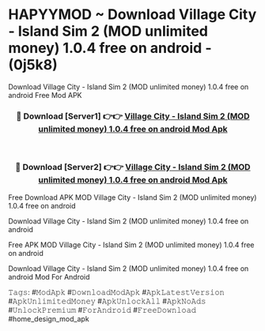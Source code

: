 # HAPYYMOD ~ Download Village City - Island Sim 2 (MOD unlimited money) 1.0.4 free on android - (0j5k8)
Download Village City - Island Sim 2 (MOD unlimited money) 1.0.4 free on android Free Mod APK

<div align="center">
<h3>🔴 Download [Server1] 👉👉 <a href="https://apk-comot.site?title=Village_City_-_Island_Sim_2_(MOD_unlimited_money)_1.0.4_free_on_android">Village City - Island Sim 2 (MOD unlimited money) 1.0.4 free on android Mod Apk</a></h3><br>

<h3>🔴 Download [Server2] 👉👉 <a href="https://apk-comot.site?title=Village_City_-_Island_Sim_2_(MOD_unlimited_money)_1.0.4_free_on_android">Village City - Island Sim 2 (MOD unlimited money) 1.0.4 free on android Mod Apk</a></h3>
</div>


Free Download APK MOD Village City - Island Sim 2 (MOD unlimited money) 1.0.4 free on android

Download Village City - Island Sim 2 (MOD unlimited money) 1.0.4 free on android 

Free APK MOD Village City - Island Sim 2 (MOD unlimited money) 1.0.4 free on android 

Download Village City - Island Sim 2 (MOD unlimited money) 1.0.4 free on android Mod For Android

𝚃𝚊𝚐𝚜: #𝙼𝚘𝚍𝙰𝚙𝚔 #𝙳𝚘𝚠𝚗𝚕𝚘𝚊𝚍𝙼𝚘𝚍𝙰𝚙𝚔 #𝙰𝚙𝚔𝙻𝚊𝚝𝚎𝚜𝚝𝚅𝚎𝚛𝚜𝚒𝚘𝚗 #𝙰𝚙𝚔𝚄𝚗𝚕𝚒𝚖𝚒𝚝𝚎𝚍𝙼𝚘𝚗𝚎𝚢 #𝙰𝚙𝚔𝚄𝚗𝚕𝚘𝚌𝚔𝙰𝚕𝚕 #𝙰𝚙𝚔𝙽𝚘𝙰𝚍𝚜 #𝚄𝚗𝚕𝚘𝚌𝚔𝙿𝚛𝚎𝚖𝚒𝚞𝚖 #𝙵𝚘𝚛𝙰𝚗𝚍𝚛𝚘𝚒𝚍 #𝙵𝚛𝚎𝚎𝙳𝚘𝚠𝚗𝚕𝚘𝚊𝚍 #home_design_mod_apk